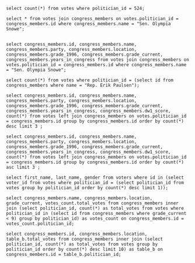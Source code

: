 <!-- Release 1  -->

<!-- 1. Hitung jumlah vote untuk Sen. Olympia Snowe yang memiliki id 524. -->
```
select count(*) from votes where politician_id = 524;
```
<!-- 2. Sekarang lakukan JOIN tanpa menggunakan id `524`. Query kedua tabel votes dan congress_members. -->
```
select * from votes join congress_members on votes.politician_id = congress_members.id where congress_members.name = "Sen. Olympia Snowe";


select congress_members.id, congress_members.name, congress_members.party, congress_members.location, congress_members.grade_1996, congress_members.grade_current, congress_members.years_in_congress from votes join congress_members on votes.politician_id = congress_members.id where congress_members.name = "Sen. Olympia Snowe";

```

<!-- 3. Sekarang gimana dengan representative Erik Paulsen? Berapa banyak vote yang dia dapatkan? -->
```
select count(*) from votes where politician_id = (select id from congress_members where name = "Rep. Erik Paulsen");

```


<!-- 4. Buatlah daftar peserta Congress yang mendapatkan vote terbanyak. Jangan sertakan field `created_at` dan `updated_at`. -->

```
select congress_members.id, congress_members.name, congress_members.party, congress_members.location, congress_members.grade_1996, congress_members.grade_current, congress_members.years_in_congress, congress_members.dw1_score, count(*) from votes left join congress_members on votes.politician_id = congress_members.id group by congress_members.id order by count(*) desc limit 3 ;

```

<!-- 5. Sekarang buatlah sebuah daftar semua anggota Congress yang setidaknya mendapatkan beberapa vote dalam urutan dari yang paling sedikit. Dan juga jangan sertakan field-field yang memiliki tipe date. -->

```
select congress_members.id, congress_members.name, congress_members.party, congress_members.location, congress_members.grade_1996, congress_members.grade_current, congress_members.years_in_congress, congress_members.dw1_score, count(*) from votes left join congress_members on votes.politician_id = congress_members.id group by congress_members.id order by count(*) asc limit 3 ;
```


<!-- Release 2  -->

<!-- 1. Siapa anggota Congress yang mendapatkan vote terbanyak? List nama mereka dan jumlah vote-nya. Siapa saja yang memilih politisi tersebut? List nama mereka, dan jenis kelamin mereka. -->

```
select first_name, last_name, gender from voters where id in (select voter_id from votes where politician_id = (select politician_id from votes group by politician_id order by count(*) desc limit 1));
```


<!-- 2. Berapa banyak vote yang diterima anggota Congress yang memiliki grade di bawah 9 (gunakan field `grade_current`)? Ambil nama, lokasi, grade_current dan jumlah vote. -->

```
select congress_members.name, congress_members.location, grade_current, votes_count.total_votes from congress_members inner join (select politician_id, count(*) as total_votes from votes where politician_id in (select id from congress_members where grade_current < 9) group by politician_id) as votes_count on congress_members.id = votes_count.politician_id;

```


<!-- 3. Apa saja 10 negara bagian yang memiliki voters terbanyak? List semua orang yang melakukan vote di negara bagian yang paling populer. (Akan menjadi daftar yang panjang, kamu bisa gunakan hasil dari query pertama untuk menyederhanakan query berikut ini.) -->

```
select congress_members.id, congress_members.location, table_b.total_votes from congress_members inner join (select politician_id, count(*) as total_votes from votes group by politician_id order by count(*) desc limit 10) as table_b on congress_members.id = table_b.politician_id;




```



<!-- 4. List orang-orang yang vote lebih dari dua kali. Harusnya mereka hanya bisa vote untuk posisi Senator dan satu lagi untuk wakil. Wow, kita dapat si tukang curang! Segera laporkan ke KPK!! -->

<!-- 5. Apakah ada orang yang melakukan vote kepada politisi yang sama dua kali? Siapa namanya dan siapa nama politisinya? -->

